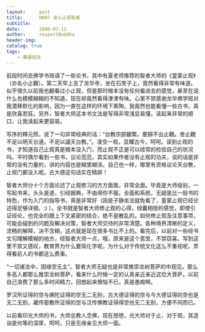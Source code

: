 ```yaml
---
layout:     post
title:      H007 读小止观有感
subtitle:   
date:       2006-07-11
author:     respectBuddha
header-img: 
catalog: true
tags:
    - 黄粱旧文
---
```


前段时间去佛学书局请了一些论书，其中有夏老师推荐的智者大师的《童蒙止观》（亦名小止觀）。第二天早上去了龙华寺，坐在石凳子上，竟然看得非常有味道。似乎很久以前我也翻看过小止观，但是那时根本没有任何看进去的感觉，甚至在说什么也模模糊糊的不知道，现在却竟然看得津津有味。心里不禁感谢龙华佛学班对我潜移默化的影响，因为一直在这样的环境下熏陶，我竟然也能看懂一些古书，真是欣喜若狂。另外，智者大师这本书文法是写得非常浅显易懂，读起来非常的顺口，让我读起来更容易。

写序的釋元照，说了一句非常经典的话：“台教宗部雖繁。要歸不出止觀。舍止觀不足以明天台道。不足以議天台教。”。凌空一观，显耀古今，呵呵。读到止观的书，才知道自己止观真是根本没入门，而止观不正是可以经常的检验自己的状况吗。平时偶尔看到一些书，议论范范，其实如果作者没有止观的功夫，说的话是非常的没有力量的，讲的内容也是糊里糊涂。自己也一样，哪里有资格议论天台教，止观门都没入呢。古大德这句话实在精辟！

智者大师分十个方面论述了止观修习的方方面面，非常全面。毕竟是大师级别，一写起书来，头头是道，引经据典，不由得你不服。全面和系统，无疑是比一般书的特色，作为入门的指导书，真是非常好（因是子静坐法就免看了，童蒙止观已经论述得足够详细，:) ）。全书就是智者大师修止观的心得，倾囊相授的感觉，即使引证经论，也完全的跟上下文紧密的结合，绝不是散乱的。如何修止观及注意事项，可能会碰到的问题及解决对策，智者大师交待的非常清楚。各种境界清晰的定义，流畅的解释，决不含糊，这点就是现在很多书比不上的。看完后，以前对一些经书文句理解模糊的地方，经智者大师一点，哦，原来是这个意思，不禁窃喜。写到这里不禁又感叹，教育界为什么要简化字呢，为什么对于传统文化这么不重视呢，弄得看前人的书都这么费事。

“一切诸法中，因缘空无主”。智者大师无疑也是非常推崇龙树菩萨的中观见。那么多高人都那么推崇龙树菩萨，看来什么时候一定的认真亲近亲近这位大菩萨。以前自己浪费了那么多时间精力，回想起来懊恼不已，真是愚痴啊。

罗汉所证得的空与佛陀证得的空无二无别，古大德证得的空与今大德证得的空也是无二无别，藏传密教所证得的空与汉传佛教证得得空也无二无别，方便不同而已。

以前看印光大师的书，大师总教人念佛，现在想想，光大师对于止、对于观，其造诣是何等的深厚，呵呵，只是无缘亲见大师一面。